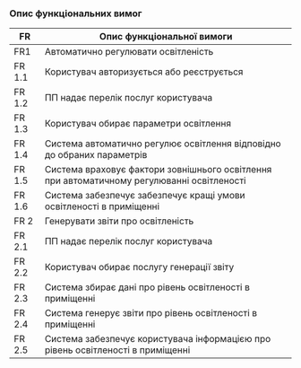 ### Опис функціональних вимог
| FR | Опис функціональної вимоги |
| --- | --- |
| FR1 | Автоматично регулювати освітленість |
| FR 1.1 | Користувач авторизується або реєструється |
| FR 1.2 | ПП надає перелік послуг користувача |
| FR 1.3 | Користувач обирає параметри освітлення |
| FR 1.4 | Система автоматично регулює освітлення відповідно до обраних параметрів |
| FR 1.5 | Система враховує фактори зовнішнього освітлення при автоматичному регулюванні освітленості |
| FR 1.6 | Система забезпечує забезпечує кращі умови освітленості в приміщенні |
| FR 2 | Генерувати звіти про освітленість |
| FR 2.1 | ПП надає перелік послуг користувача |
| FR 2.2 | Користувач обирає послугу генерації звіту |
| FR 2.3 | Система збирає дані про рівень освітленості в приміщенні |
| FR 2.4 | Система генерує звіти про рівень освітленості в приміщенні |
| FR 2.5 | Система забезпечує користувача інформацією про рівень освітленості в приміщенні |
